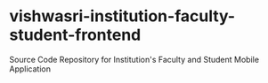 # vishwasri-institution-faculty-student-frontend
Source Code Repository for Institution's Faculty and Student Mobile Application
